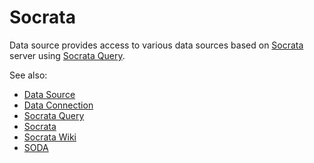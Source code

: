<!-- TITLE: Socrata -->
<!-- SUBTITLE: -->

# Socrata

Data source provides access to various data sources based on [Socrata](https://www.tylertech.com/products/socrata) 
server using [Socrata Query](../../dialogs/edit-socrata-query.md). 

See also:

  * [Data Source](data-source.md)
  * [Data Connection](data-connection.md)
  * [Socrata Query](../../dialogs/edit-socrata-query.md)
  * [Socrata](https://www.tylertech.com/products/socrata)
  * [Socrata Wiki](https://en.wikipedia.org/wiki/Socrata)
  * [SODA](https://dev.socrata.com/)
